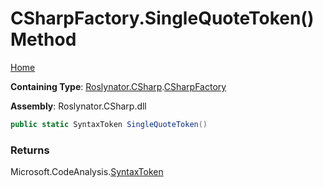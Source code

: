 # CSharpFactory\.SingleQuoteToken\(\) Method

[Home](../../../../README.md)

**Containing Type**: [Roslynator.CSharp](../../README.md)\.[CSharpFactory](../README.md)

**Assembly**: Roslynator\.CSharp\.dll

```csharp
public static SyntaxToken SingleQuoteToken()
```

### Returns

Microsoft\.CodeAnalysis\.[SyntaxToken](https://docs.microsoft.com/en-us/dotnet/api/microsoft.codeanalysis.syntaxtoken)

